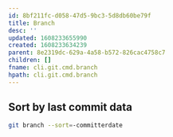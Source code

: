 ```yaml
---
id: 8bf211fc-d058-47d5-9bc3-5d8db60be79f
title: Branch
desc: ''
updated: 1608233655990
created: 1608233634239
parent: 8e2319dc-629a-4a58-b572-826cac4758c7
children: []
fname: cli.git.cmd.branch
hpath: cli.git.cmd.branch
---
```

## Sort by last commit data

```sh
git branch --sort=-committerdate
```

